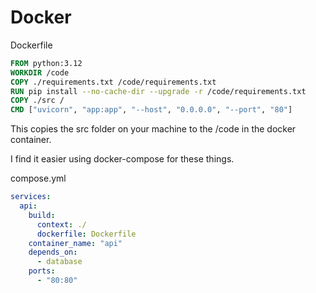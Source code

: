 # Docker


Dockerfile
```dockerfile
FROM python:3.12
WORKDIR /code
COPY ./requirements.txt /code/requirements.txt
RUN pip install --no-cache-dir --upgrade -r /code/requirements.txt
COPY ./src /
CMD ["uvicorn", "app:app", "--host", "0.0.0.0", "--port", "80"]
```

This copies the src folder on your machine to the /code in the docker container.

I find it easier using docker-compose for these things.

compose.yml

```yaml
services:
  api:
    build:
      context: ./
      dockerfile: Dockerfile
    container_name: "api"
    depends_on:
      - database
    ports:
      - "80:80"
```